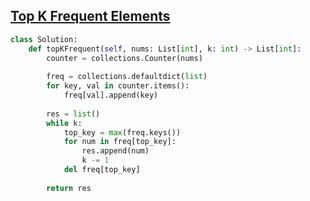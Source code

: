 ## [Top K Frequent Elements](https://leetcode.com/problems/top-k-frequent-elements)

```Python
class Solution:
    def topKFrequent(self, nums: List[int], k: int) -> List[int]:
        counter = collections.Counter(nums)
        
        freq = collections.defaultdict(list)
        for key, val in counter.items():
            freq[val].append(key)
        
        res = list()
        while k:
            top_key = max(freq.keys())
            for num in freq[top_key]:
                res.append(num)
                k -= 1
            del freq[top_key]
        
        return res
```
